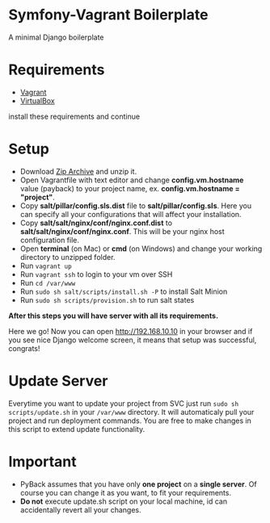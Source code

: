 Symfony-Vagrant Boilerplate
===

A minimal Django boilerplate

Requirements
===
* <a href="https://www.vagrantup.com/downloads.html" target="_blank">Vagrant</a>
* <a href="https://www.virtualbox.org/wiki/Downloads" target="_blank">VirtualBox</a>

install these requirements and continue

Setup
===

* Download <a href="https://github.com/araratpoghosyan/PyBack/archive/master.zip" target="_blank">Zip Archive</a> and unzip it.
* Open Vagrantfile with text editor and change **config.vm.hostname** value (payback) to your project name, ex. **config.vm.hostname = "project"**.
* Copy **salt/pillar/config.sls.dist** file to **salt/pillar/config.sls**. Here you can specify all your configurations that will affect your installation.
* Copy **salt/salt/nginx/conf/nginx.conf.dist** to **salt/salt/nginx/conf/nginx.conf**. This will be your nginx host configuration file.
* Open **terminal** (on Mac) or **cmd** (on Windows) and change your working directory to unzipped folder.
* Run ```vagrant up```
* Run ```vagrant ssh``` to login to your vm over SSH
* Run ```cd /var/www```
* Run ```sudo sh salt/scripts/install.sh -P``` to install Salt Minion
* Run ```sudo sh scripts/provision.sh``` to run salt states

**After this steps you will have server with all its requirements.**

Here we go! Now you can open <a href="http://192.168.10.10" target="_blank">http://192.168.10.10</a> in your browser and if you see nice Django welcome screen, it means that setup was successful, congrats!

Update Server
===

Everytime you want to update your project from SVC just run ```sudo sh scripts/update.sh``` in your ```/var/www``` directory. It will automaticaly pull your project and run deployment commands. You are free to make changes in this script to extend update functionality.

Important
===
* PyBack assumes that you have only **one project** on a **single server**. Of course you can change it as you want, to fit your requirements.
* **Do not** execute update.sh script on your local machine, id can accidentally revert all your changes. 